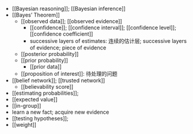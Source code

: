 - [[Bayesian reasoning]]; [[Bayesian inference]]
- [[Bayes’ Theorem]]
    - [[observed data]]; [[observed evidence]]
        - [[confidence]]; [[confidence interval]]; [[confidence level]]; [[confidence coefficient]]
        - successive layers of estimates: 连续的估计层; successive layers of evidence; piece of evidence
    - [[posterior probability]]
    - [[prior probability]]
        - [[prior data]]
    - [[proposition of interest]]: 待处理的问题 
- [[belief network]]; [[trusted network]]
    - [[believability score]]
- [[estimating probabilities]];
- [[expected value]]
- [[in-group]]
- learn a new fact; acquire new evidence
- [[testing hypotheses]];
- [[weight]]
